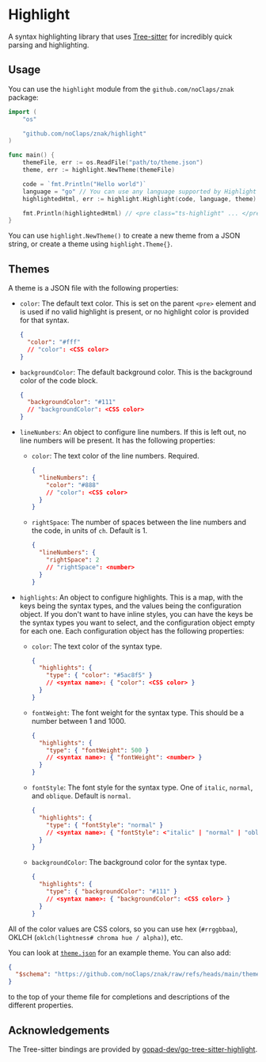 # Highlight

A syntax highlighting library that uses [Tree-sitter](https://tree-sitter.github.io/tree-sitter/) for incredibly quick parsing and highlighting.

## Usage

You can use the `highlight` module from the `github.com/noClaps/znak` package:

```go
import (
	"os"

	"github.com/noClaps/znak/highlight"
)

func main() {
	themeFile, err := os.ReadFile("path/to/theme.json")
	theme, err := highlight.NewTheme(themeFile)

	code = `fmt.Println("Hello world")`
	language = "go" // You can use any language supported by Highlight
	highlightedHtml, err := highlight.Highlight(code, language, theme)

	fmt.Println(highlightedHtml) // <pre class="ts-highlight" ... </pre>
}
```

You can use `highlight.NewTheme()` to create a new theme from a JSON string, or create a theme using `highlight.Theme{}`.

## Themes

A theme is a JSON file with the following properties:

- `color`: The default text color. This is set on the parent `<pre>` element and is used if no valid highlight is present, or no highlight color is provided for that syntax.

  ```json
  {
    "color": "#fff"
    // "color": <CSS color>
  }
  ```

- `backgroundColor`: The default background color. This is the background color of the code block.

  ```json
  {
    "backgroundColor": "#111"
    // "backgroundColor": <CSS color>
  }
  ```

- `lineNumbers`: An object to configure line numbers. If this is left out, no line numbers will be present. It has the following properties:

  - `color`: The text color of the line numbers. Required.

    ```json
    {
      "lineNumbers": {
        "color": "#888"
        // "color": <CSS color>
      }
    }
    ```

  - `rightSpace`: The number of spaces between the line numbers and the code, in units of `ch`. Default is 1.

    ```json
    {
      "lineNumbers": {
        "rightSpace": 2
        // "rightSpace": <number>
      }
    }
    ```

- `highlights`: An object to configure highlights. This is a map, with the keys being the syntax types, and the values being the configuration object. If you don't want to have inline styles, you can have the keys be the syntax types you want to select, and the configuration object empty for each one. Each configuration object has the following properties:

  - `color`: The text color of the syntax type.

    ```json
    {
      "highlights": {
        "type": { "color": "#5ac8f5" }
        // <syntax name>: { "color": <CSS color> }
      }
    }
    ```

  - `fontWeight`: The font weight for the syntax type. This should be a number between 1 and 1000.

    ```json
    {
      "highlights": {
        "type": { "fontWeight": 500 }
        // <syntax name>: { "fontWeight": <number> }
      }
    }
    ```

  - `fontStyle`: The font style for the syntax type. One of `italic`, `normal`, and `oblique`. Default is `normal`.

    ```json
    {
      "highlights": {
        "type": { "fontStyle": "normal" }
        // <syntax name>: { "fontStyle": <"italic" | "normal" | "oblique"> }
      }
    }
    ```

  - `backgroundColor`: The background color for the syntax type.

    ```json
    {
      "highlights": {
        "type": { "backgroundColor": "#111" }
        // <syntax name>: { "backgroundColor": <CSS color> }
      }
    }
    ```

All of the color values are CSS colors, so you can use hex (`#rrggbbaa`), OKLCH (`oklch(lightness# chroma hue / alpha)`), etc.

You can look at [`theme.json`](https://github.com/noClaps/znak/blob/main/theme.json) for an example theme. You can also add:

```json
{
  "$schema": "https://github.com/noClaps/znak/raw/refs/heads/main/theme-schema.json"
}
```

to the top of your theme file for completions and descriptions of the different properties.

## Acknowledgements

The Tree-sitter bindings are provided by [gopad-dev/go-tree-sitter-highlight](https://github.com/gopad-dev/go-tree-sitter-highlight).
